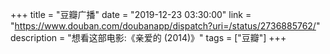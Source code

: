 +++
title = "豆瓣广播"
date = "2019-12-23 03:30:00"
link = "https://www.douban.com/doubanapp/dispatch?uri=/status/2736885762/"
description = "想看这部电影:《亲爱的‎ (2014)》"
tags = ["豆瓣"]
+++
